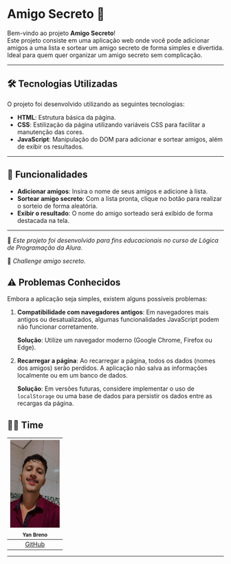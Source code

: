 # Amigo Secreto 🎉

Bem-vindo ao projeto **Amigo Secreto**!  
Este projeto consiste em uma aplicação web onde você pode adicionar amigos a uma lista e sortear um amigo secreto de forma simples e divertida. Ideal para quem quer organizar um amigo secreto sem complicação.

---

## 🛠 Tecnologias Utilizadas

O projeto foi desenvolvido utilizando as seguintes tecnologias:

- **HTML**: Estrutura básica da página.
- **CSS**: Estilização da página utilizando variáveis CSS para facilitar a manutenção das cores.
- **JavaScript**: Manipulação do DOM para adicionar e sortear amigos, além de exibir os resultados.

---

## 🎯 Funcionalidades

- **Adicionar amigos**: Insira o nome de seus amigos e adicione à lista.
- **Sortear amigo secreto**: Com a lista pronta, clique no botão para realizar o sorteio de forma aleatória.
- **Exibir o resultado**: O nome do amigo sorteado será exibido de forma destacada na tela.

---
📌 *Este projeto foi desenvolvido para fins educacionais no curso de Lógica de Programação da Alura.*

📌 *Challenge amigo secreto.*

## ⚠️ Problemas Conhecidos

Embora a aplicação seja simples, existem alguns possíveis problemas:

1. **Compatibilidade com navegadores antigos**: Em navegadores mais antigos ou desatualizados, algumas funcionalidades JavaScript podem não funcionar corretamente.

   **Solução**: Utilize um navegador moderno (Google Chrome, Firefox ou Edge).

2. **Recarregar a página**: Ao recarregar a página, todos os dados (nomes dos amigos) serão perdidos. A aplicação não salva as informações localmente ou em um banco de dados.

   **Solução**: Em versões futuras, considere implementar o uso de `localStorage` ou uma base de dados para persistir os dados entre as recargas da página.

## 👨‍💻 Time
| <img loading="lazy" src="https://raw.githubusercontent.com/Yanzinbs/numero-secreto/0b410ec43228209f5789301fbe08656df96c623d/WhatsApp%20Image%202024-12-19%20at%2013.11.47%20(1).jpeg" width=115><br><sub>Yan Breno</sub> |
| :---: |
| [GitHub](https://github.com/Yanzinbs) |

---




   


